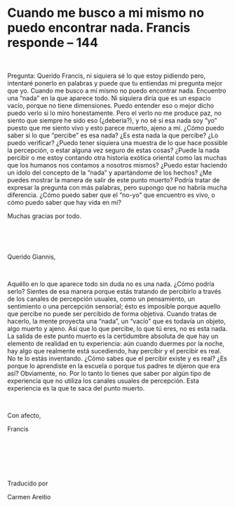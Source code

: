# Cuando me busco a mi mismo no puedo encontrar nada. Francis responde – 144


&nbsp;


 





Pregunta: Querido Francis, ni siquiera s&eacute; lo que estoy pidiendo pero, intentar&eacute; ponerlo en palabras y puede que tu entiendas mi pregunta mejor que yo. Cuando me busco a m&iacute; mismo no puedo encontrar nada. Encuentro una &ldquo;nada&rdquo; en la que aparece todo. Ni siquiera dir&iacute;a que es un espacio vac&iacute;o, porque no tiene dimensiones. Puedo entender eso o mejor dicho puedo verlo si lo miro honestamente. Pero el verlo no me produce paz, no siento que siempre he sido eso (&iquest;deber&iacute;a?), y no s&eacute; si esa nada soy &ldquo;yo&rdquo; puesto que me siento vivo y esto parece muerto, ajeno a m&iacute;. &iquest;C&oacute;mo puedo saber si lo que &ldquo;percibe&rdquo; es esa nada? &iquest;Es esta nada la que percibe? &iquest;Lo puedo verificar? &iquest;Puedo tener siquiera una muestra de lo que hace possible la percepci&oacute;n, o estar alguna vez seguro de estas cosas? &iquest;Puede la nada percibir o me estoy contando otra historia ex&oacute;tica oriental como las muchas que los humanos nos contamos a nosotros mismos? &iquest;Puedo estar haciendo un &iacute;dolo del concepto de la &ldquo;nada&rdquo; y apart&aacute;ndome de los hechos? &iquest;Me puedes mostrar la manera de salir de este punto muerto? Podr&iacute;a tratar de expresar la pregunta con m&aacute;s palabras, pero supongo que no habr&iacute;a mucha diferencia. &iquest;C&oacute;mo puedo saber que el &ldquo;no-yo&rdquo; que encuentro es vivo, o c&oacute;mo puedo saber que hay vida en m&iacute;?





Muchas gracias por todo.






&nbsp;







&nbsp;






Querido Giannis,






&nbsp;






Aqu&eacute;llo en lo que aparece todo sin duda no es una nada. &iquest;C&oacute;mo podr&iacute;a serlo? Sientes de esa manera porque est&aacute;s tratando de percibirlo a trav&eacute;s de los canales de percepci&oacute;n usuales, como un pensamiento, un sentimiento o una percepci&oacute;n sensorial; &eacute;sto es imposible porque aquello que percibe no puede ser percibido de forma objetiva. Cuando tratas de hacerlo, la mente proyecta una &ldquo;nada&rdquo;, un &ldquo;vac&iacute;o&rdquo; que es todav&iacute;a un objeto, algo muerto y ajeno. As&iacute; que lo que percibe, lo que t&uacute; eres, no es esta nada. La salida de este punto muerto es la certidumbre absoluta de que hay un elemento de realidad en tu experiencia: a&uacute;n cuando duermes por la noche, hay algo que realmente est&aacute; sucediendo, hay percibir y el percibir es real. No te lo est&aacute;s inventando. &iquest;C&oacute;mo sabes que el percibir existe y es real? &iquest;Es porque lo aprendiste en la escuela o porque tus padres te dijeron que era as&iacute;? Obviamente, no. Por lo tanto lo tienes que saber por alg&uacute;n tipo de experiencia que no utiliza los canales usuales de percepci&oacute;n. Esta experiencia es la que te saca del punto muerto.






&nbsp;






Con afecto,





Francis






&nbsp;







&nbsp;







&nbsp;






Traducido por 






Carmen Areitio









